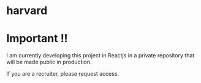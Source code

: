 # harvard

# Important !!

I am currently developing this project in Reactjs in a private repository that will be made public in production. 

If you are a recruiter, please request access. 
